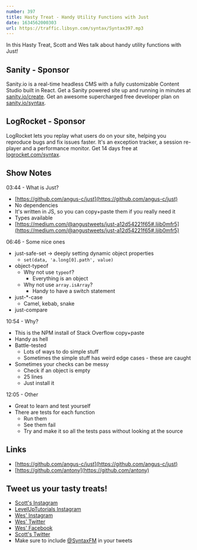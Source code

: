 ```yaml
---
number: 397
title: Hasty Treat - Handy Utility Functions with Just
date: 1634562000303
url: https://traffic.libsyn.com/syntax/Syntax397.mp3
---
```


In this Hasty Treat, Scott and Wes talk about handy utility functions with Just!

## Sanity - Sponsor
Sanity.io is a real-time headless CMS with a fully customizable Content Studio built in React. Get a Sanity powered site up and running in minutes at [sanity.io/create](https://www.sanity.io/create). Get an awesome supercharged free developer plan on [sanity.io/syntax](https://www.sanity.io/syntax).

## LogRocket - Sponsor
LogRocket lets you replay what users do on your site, helping you reproduce bugs and fix issues faster. It's an exception tracker, a session re-player and a performance monitor. Get 14 days free at [logrocket.com/syntax](https://logrocket.com/syntax).

## Show Notes
03:44 - What is Just?
* [https://github.com/angus-c/just](https://github.com/angus-c/just)
* No dependencies
* It's written in JS, so you can copy+paste them if you really need it
* Types available
* [https://medium.com/@angustweets/just-a12d54221f65#.ljib0mfr5](https://medium.com/@angustweets/just-a12d54221f65#.ljib0mfr5)

06:46 - Some nice ones
* just-safe-set → deeply setting dynamic object properties
  * `set(data, 'a.long[0].path', value)`
* object-typeof
  * Why not use `typeof`?
    * Everything is an object
  * Why not use `array.isArray`?
    * Handy to have a switch statement
* just-*-case
  * Camel, kebab, snake
* just-compare

10:54 - Why?
* This is the NPM install of Stack Overflow copy+paste
* Handy as hell
* Battle-tested
  * Lots of ways to do simple stuff
  * Sometimes the simple stuff has weird edge cases - these are caught
* Sometimes your checks can be messy
  * Check if an object is empty
  * 25 lines
  * Just install it

12:05 - Other
* Great to learn and test yourself
* There are tests for each function
  * Run them
  * See them fail
  * Try and make it so all the tests pass without looking at the source

## Links
* [https://github.com/angus-c/just](https://github.com/angus-c/just)
* [https://github.com/antony](https://github.com/antony)

## Tweet us your tasty treats!
* [Scott's Instagram](https://www.instagram.com/stolinski/)
* [LevelUpTutorials Instagram](https://www.instagram.com/LevelUpTutorials/)
* [Wes' Instagram](https://www.instagram.com/wesbos/)
* [Wes' Twitter](https://twitter.com/wesbos)
* [Wes' Facebook](https://www.facebook.com/wesbos.developer)
* [Scott's Twitter](https://twitter.com/stolinski)
* Make sure to include [@SyntaxFM](https://twitter.com/SyntaxFM) in your tweets